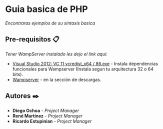 # Guia basica de PHP 
_Encontraras ejemplos de su sintaxis basica_


## Pre-requisitos 📋

_Tener WampServer instalado les dejo el link aqui:_
* [Visual Studio 2012: VC 11 vcredist_x64 / 86.exe](https://www.microsoft.com/en-us/download/details.aspx?id=30679) - Instala dependencias funcionales para Wampserver
(Instala segun tu arquitectura 32 o 64 bits).
* [Wampserver](https://www.wampserver.com/en/) - en la sección de descargas.
## Autores ✒️
* **Diego Ochoa** - *Project Manager* 
* **René Martínez** - *Project Manager* 
* **Ricardo Estupinian** - *Project Manager* 

